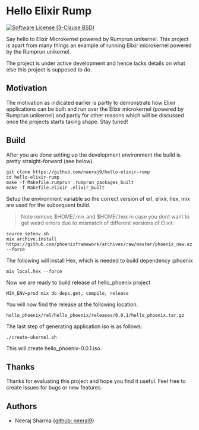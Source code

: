 # Hello Elixir Rump

[![Software License (3-Clause BSD)](https://img.shields.io/badge/license-BSD%203--Clause-blue.svg?style=flat-square)](http://opensource.org/licenses/BSD-3-Clause)

Say hello to Elixir Microkernel powered by Rumprun unikernel. This project
is apart from many things an example of running Elixir microkernel powered
by the Rumprun unikernel.

The project is under active development and hence lacks details on what
else this project is supposed to do.

## Motivation

The motivation as indicated earlier is partly to demonstrate how Elixir
applications can be built and run over the Elixir microkernel (powered by
Rumprun unikernel) and partly for other reasons which will be discussed
once the projects starts taking shape. Stay tuned!

## Build

After you are done setting up the development environment the build is
pretty straight-forward (see below).

    git clone https://github.com/neeraj9/hello-elixir-rump
    cd hello-elixir-rump
    make -f Makefile.rumprun .rumprun_packages_built
    make -f Makefile.elixir .elixir_built

Setup the environment variable so the correct version of erl, elixir, hex,
mix are used for the subsequent build.

> Note remove $HOME/.mix and $HOME/.hex in case you dont want to
> get weird errors due to mismatch of different versions of Elixir.

    source setenv.sh
    mix archive.install https://github.com/phoenixframework/archives/raw/master/phoenix_new.ez --force
    
The following will install Hex, which is needed to build dependency :phoenix

    mix local.hex --force

Now we are ready to build release of hello_phoenix project

    MIX_ENV=prod mix do deps.get, compile, release
    
You will now find the release at the following location.

    hello_phoenix/rel/hello_phoenix/releases/0.0.1/hello_phoenix.tar.gz

The last step of generating application iso is as follows:

    ./create-ukernel.sh

This will create hello_phoenix-0.0.1.iso.


## Thanks

Thanks for evaluating this project and hope you find it useful.
Feel free to create issues for bugs or new features.

## Authors

* Neeraj Sharma {[github: neeraj9](https://github.com/neeraj9)}

